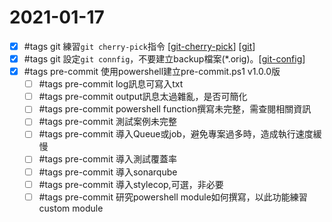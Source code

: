 # 2021-01-17

- [x] #tags git 練習`git cherry-pick`指令 [[git-cherry-pick]] [[git]]
- [x] #tags git 設定`git connfig`，不要建立backup檔案(*.orig)。[[git-config]]
- [x] #tags pre-commit 使用powershell建立pre-commit.ps1 v1.0.0版
    - [ ] #tags pre-commit log訊息可寫入txt
    - [ ] #tags pre-commit output訊息太過雜亂，是否可簡化
    - [ ] #tags pre-commit powershell function撰寫未完整，需查閱相關資訊
    - [ ] #tags pre-commit 測試案例未完整
    - [ ] #tags pre-commit 導入Queue或job，避免專案過多時，造成執行速度緩慢
    - [ ] #tags pre-commit 導入測試覆蓋率
    - [ ] #tags pre-commit 導入sonarqube
    - [ ] #tags pre-commit 導入stylecop,可選，非必要
    - [ ] #tags pre-commit 研究powershell module如何撰寫，以此功能練習custom module

[//begin]: # "Autogenerated link references for markdown compatibility"
[git-cherry-pick]: ../../develop/tool/source-control/git/git-cherry-pick.md "Git Cherry Pick"
[git]: ../../develop/tool/source-control/git/git.md "Git"
[git-config]: ../../develop/tool/source-control/git/git-config.md "Git Config"
[//end]: # "Autogenerated link references"